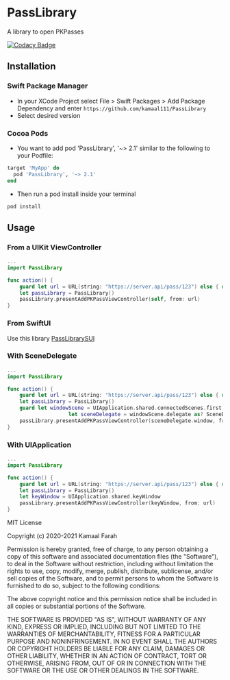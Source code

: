 # PassLibrary

A library to open PKPasses

[![Codacy Badge](https://app.codacy.com/project/badge/Grade/93f62ad927354005bace45e6bff5346f)](https://www.codacy.com/manual/kamaal111/PassLibrary?utm_source=github.com&utm_medium=referral&utm_content=kamaal111/PassLibrary&utm_campaign=Badge_Grade)

## Installation

### Swift Package Manager

- In your XCode Project select File > Swift Packages > Add Package Dependency and enter `https://github.com/kamaal111/PassLibrary`
- Select desired version

### Cocoa Pods

- You want to add pod 'PassLibrary', '~> 2.1' similar to the following to your Podfile:

```ruby
target 'MyApp' do
  pod 'PassLibrary', '~> 2.1'
end
```

- Then run a pod install inside your terminal

```bash
pod install
```

## Usage

### From a UIKit ViewController

```swift
...
import PassLibrary

func action() {
    guard let url = URL(string: "https://server.api/pass/123") else { return }
    let passLibrary = PassLibrary()
    passLibrary.presentAddPKPassViewController(self, from: url)
}
```

### From SwiftUI

Use this library [PassLibrarySUI](https://github.com/kamaal111/PassLibrarySUI)

### With SceneDelegate

```swift
...
import PassLibrary

func action() {
    guard let url = URL(string: "https://server.api/pass/123") else { return }
    let passLibrary = PassLibrary()
    guard let windowScene = UIApplication.shared.connectedScenes.first as? UIWindowScene,
                    let sceneDelegate = windowScene.delegate as? SceneDelegate else { return }
    passLibrary.presentAddPKPassViewController(sceneDelegate.window, from: url)
}
```

### With UIApplication

```swift
...
import PassLibrary

func action() {
    guard let url = URL(string: "https://server.api/pass/123") else { return }
    let passLibrary = PassLibrary()
    let keyWindow = UIApplication.shared.keyWindow
    passLibrary.presentAddPKPassViewController(keyWindow, from: url)
}
```

MIT License

Copyright (c) 2020-2021 Kamaal Farah

Permission is hereby granted, free of charge, to any person obtaining a copy
of this software and associated documentation files (the "Software"), to deal
in the Software without restriction, including without limitation the rights
to use, copy, modify, merge, publish, distribute, sublicense, and/or sell
copies of the Software, and to permit persons to whom the Software is
furnished to do so, subject to the following conditions:

The above copyright notice and this permission notice shall be included in all
copies or substantial portions of the Software.

THE SOFTWARE IS PROVIDED "AS IS", WITHOUT WARRANTY OF ANY KIND, EXPRESS OR
IMPLIED, INCLUDING BUT NOT LIMITED TO THE WARRANTIES OF MERCHANTABILITY,
FITNESS FOR A PARTICULAR PURPOSE AND NONINFRINGEMENT. IN NO EVENT SHALL THE
AUTHORS OR COPYRIGHT HOLDERS BE LIABLE FOR ANY CLAIM, DAMAGES OR OTHER
LIABILITY, WHETHER IN AN ACTION OF CONTRACT, TORT OR OTHERWISE, ARISING FROM,
OUT OF OR IN CONNECTION WITH THE SOFTWARE OR THE USE OR OTHER DEALINGS IN THE
SOFTWARE.
